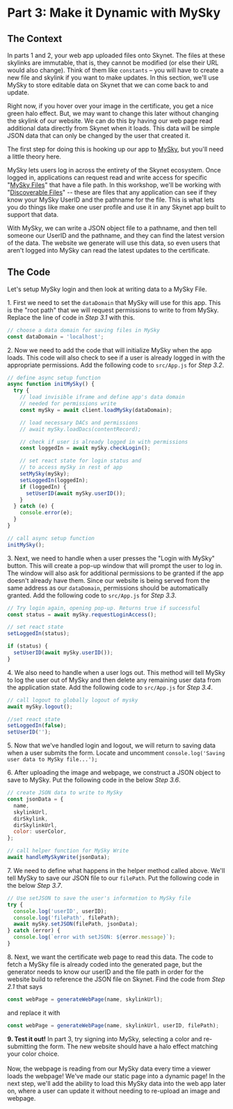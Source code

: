 # Part 3: Make it Dynamic with MySky

## The Context

In parts 1 and 2, your web app uploaded files onto Skynet. The files at these skylinks are immutable, that is, they cannot be modified (or else their URL would also change). Think of them like `constants` – you will have to create a new file and skylink if you want to make updates. In this section, we'll use MySky to store editable data on Skynet that we can come back to and update.

Right now, if you hover over your image in the certificate, you get a nice green halo effect. But, we may want to change this later without changing the skylink of our website. We can do this by having our web page read additional data directly from Skynet when it loads. This data will be simple JSON data that can only be changed by the user that created it.

The first step for doing this is hooking up our app to [MySky](../../skynet-topics/mysky-and-dacs/), but you'll need a little theory here.

MySky lets users log in across the entirety of the Skynet ecosystem. Once logged in, applications can request read and write access for specific "[MySky Files](../../skynet-topics/mysky-and-dacs/mysky-files.md)" that have a file path. In this workshop, we'll be working with "[Discoverable Files](../../skynet-topics/mysky-and-dacs/mysky-files.md#discoverable-files)" -- these are files that any application can see if they know your MySky UserID and the pathname for the file. This is what lets you do things like make one user profile and use it in any Skynet app built to support that data.

With MySky, we can write a JSON object file to a pathname, and then tell someone our UserID and the pathname, and they can find the latest version of the data. The website we generate will use this data, so even users that aren't logged into MySky can read the latest updates to the certificate.

## The Code

Let's setup MySky login and then look at writing data to a MySky File.

1\. First we need to set the `dataDomain` that MySky will use for this app. This is the "root path" that we will request permissions to write to from MySky. Replace the line of code in _Step 3.1_ with this.

```javascript
// choose a data domain for saving files in MySky
const dataDomain = 'localhost';
```

2\. Now we need to add the code that will initialize MySky when the app loads. This code will also check to see if a user is already logged in with the appropriate permissions. Add the following code to `src/App.js` for _Step 3.2_.

```javascript
// define async setup function
async function initMySky() {
  try {
    // load invisible iframe and define app's data domain
    // needed for permissions write
    const mySky = await client.loadMySky(dataDomain);

    // load necessary DACs and permissions
    // await mySky.loadDacs(contentRecord);

    // check if user is already logged in with permissions
    const loggedIn = await mySky.checkLogin();

    // set react state for login status and
    // to access mySky in rest of app
    setMySky(mySky);
    setLoggedIn(loggedIn);
    if (loggedIn) {
      setUserID(await mySky.userID());
    }
  } catch (e) {
    console.error(e);
  }
}

// call async setup function
initMySky();
```

3\. Next, we need to handle when a user presses the "Login with MySky" button. This will create a pop-up window that will prompt the user to log in. The window will also ask for additional permissions to be granted if the app doesn't already have them. Since our website is being served from the same address as our `dataDomain`, permissions should be automatically granted. Add the following code to `src/App.js` for _Step 3.3_.

```javascript
// Try login again, opening pop-up. Returns true if successful
const status = await mySky.requestLoginAccess();

// set react state
setLoggedIn(status);

if (status) {
  setUserID(await mySky.userID());
}
```

4\. We also need to handle when a user logs out. This method will tell MySky to log the user out of MySky and then delete any remaining user data from the application state. Add the following code to `src/App.js` for _Step 3.4_.

```javascript
// call logout to globally logout of mysky
await mySky.logout();

//set react state
setLoggedIn(false);
setUserID('');
```

5\. Now that we've handled login and logout, we will return to saving data when a user submits the form. Locate and uncomment `console.log('Saving user data to MySky file...');`

6\. After uploading the image and webpage, we construct a JSON object to save to MySky. Put the following code in the below _Step 3.6_.

```javascript
// create JSON data to write to MySky
const jsonData = {
  name,
  skylinkUrl,
  dirSkylink,
  dirSkylinkUrl,
  color: userColor,
};

// call helper function for MySky Write
await handleMySkyWrite(jsonData);
```

7\. We need to define what happens in the helper method called above. We'll tell MySky to save our JSON file to our `filePath`. Put the following code in the below _Step 3.7_.

```javascript
// Use setJSON to save the user's information to MySky file
try {
  console.log('userID', userID);
  console.log('filePath', filePath);
  await mySky.setJSON(filePath, jsonData);
} catch (error) {
  console.log(`error with setJSON: ${error.message}`);
}
```

8\. Next, we want the certificate web page to read this data. The code to fetch a MySky file is already coded into the generated page, but the generator needs to know our userID and the file path in order for the website build to reference the JSON file on Skynet. Find the code from _Step 2.1_ that says

```javascript
const webPage = generateWebPage(name, skylinkUrl);
```

and replace it with

```javascript
const webPage = generateWebPage(name, skylinkUrl, userID, filePath);
```

**9. Test it out!** In part 3, try signing into MySky, selecting a color and re-submitting the form. The new website should have a halo effect matching your color choice. \
\
Now, the webpage is reading from our MySky data every time a viewer loads the webpage! We've made our static page into a dynamic page! In the next step, we'll add the ability to load this MySky data into the web app later on, where a user can update it without needing to re-upload an image and webpage.
